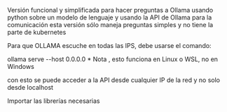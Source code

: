 Versión funcional y simplificada para hacer preguntas a Ollama
usando python sobre un modelo de lenguaje y usando la API de Ollama
para la comunicación
esta versión sólo maneja preguntas simples y no tiene la parte de kubernetes

Para que OLLAMA escuche en todas las IPS, debe usarse el comando:

ollama serve --host 0.0.0.0 * Nota , esto funciona en Linux o WSL, no en Windows

con esto se puede acceder a la API desde cualquier IP de la red y no solo desde localhost

Importar las librerías necesarias
